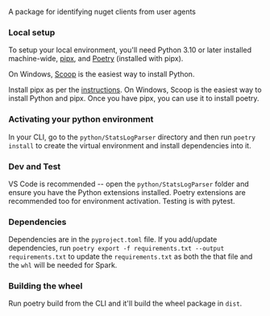 A package for identifying nuget clients from user agents


### Local setup
To setup your local environment, you'll need Python 3.10 or later installed machine-wide, [pipx](https://pipx.pypa.io/stable/), and [Poetry](https://python-poetry.org/) (installed with pipx).

On Windows, [Scoop](https://scoop.sh/) is the easiest way to install Python.

Install pipx as per the [instructions](https://pipx.pypa.io/latest/installation/). On Windows, Scoop is the easiest way to install Python and pipx. Once you have pipx, you can use it to install poetry.


### Activating your python environment
In your CLI, go to the `python/StatsLogParser` directory and then run `poetry install` to create the virtual environment and install dependencies into it.

### Dev and Test
VS Code is recommended -- open the `python/StatsLogParser` folder and ensure you have the Python extensions installed. Poetry extensions are recommended too for environment activation. Testing is with pytest.

### Dependencies
Dependencies are in the `pyproject.toml` file. If you add/update dependencies, run `poetry export -f requirements.txt --output requirements.txt` to update the `requirements.txt` as both the that file and the `whl` will be needed for Spark.

### Building the wheel
Run poetry build from the CLI and it'll build the wheel package in `dist`.
